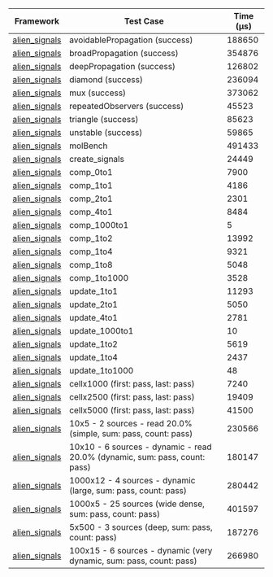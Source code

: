 | Framework | Test Case | Time (μs) |
| --- | --- | --- |
| [alien_signals](https://github.com/medz/alien-signals-dart) | avoidablePropagation (success) | 188650 |
| [alien_signals](https://github.com/medz/alien-signals-dart) | broadPropagation (success) | 354876 |
| [alien_signals](https://github.com/medz/alien-signals-dart) | deepPropagation (success) | 126802 |
| [alien_signals](https://github.com/medz/alien-signals-dart) | diamond (success) | 236094 |
| [alien_signals](https://github.com/medz/alien-signals-dart) | mux (success) | 373062 |
| [alien_signals](https://github.com/medz/alien-signals-dart) | repeatedObservers (success) | 45523 |
| [alien_signals](https://github.com/medz/alien-signals-dart) | triangle (success) | 85623 |
| [alien_signals](https://github.com/medz/alien-signals-dart) | unstable (success) | 59865 |
| [alien_signals](https://github.com/medz/alien-signals-dart) | molBench | 491433 |
| [alien_signals](https://github.com/medz/alien-signals-dart) | create_signals | 24449 |
| [alien_signals](https://github.com/medz/alien-signals-dart) | comp_0to1 | 7900 |
| [alien_signals](https://github.com/medz/alien-signals-dart) | comp_1to1 | 4186 |
| [alien_signals](https://github.com/medz/alien-signals-dart) | comp_2to1 | 2301 |
| [alien_signals](https://github.com/medz/alien-signals-dart) | comp_4to1 | 8484 |
| [alien_signals](https://github.com/medz/alien-signals-dart) | comp_1000to1 | 5 |
| [alien_signals](https://github.com/medz/alien-signals-dart) | comp_1to2 | 13992 |
| [alien_signals](https://github.com/medz/alien-signals-dart) | comp_1to4 | 9321 |
| [alien_signals](https://github.com/medz/alien-signals-dart) | comp_1to8 | 5048 |
| [alien_signals](https://github.com/medz/alien-signals-dart) | comp_1to1000 | 3528 |
| [alien_signals](https://github.com/medz/alien-signals-dart) | update_1to1 | 11293 |
| [alien_signals](https://github.com/medz/alien-signals-dart) | update_2to1 | 5050 |
| [alien_signals](https://github.com/medz/alien-signals-dart) | update_4to1 | 2781 |
| [alien_signals](https://github.com/medz/alien-signals-dart) | update_1000to1 | 10 |
| [alien_signals](https://github.com/medz/alien-signals-dart) | update_1to2 | 5619 |
| [alien_signals](https://github.com/medz/alien-signals-dart) | update_1to4 | 2437 |
| [alien_signals](https://github.com/medz/alien-signals-dart) | update_1to1000 | 48 |
| [alien_signals](https://github.com/medz/alien-signals-dart) | cellx1000 (first: pass, last: pass) | 7240 |
| [alien_signals](https://github.com/medz/alien-signals-dart) | cellx2500 (first: pass, last: pass) | 19409 |
| [alien_signals](https://github.com/medz/alien-signals-dart) | cellx5000 (first: pass, last: pass) | 41500 |
| [alien_signals](https://github.com/medz/alien-signals-dart) | 10x5 - 2 sources - read 20.0% (simple, sum: pass, count: pass) | 230566 |
| [alien_signals](https://github.com/medz/alien-signals-dart) | 10x10 - 6 sources - dynamic - read 20.0% (dynamic, sum: pass, count: pass) | 180147 |
| [alien_signals](https://github.com/medz/alien-signals-dart) | 1000x12 - 4 sources - dynamic (large, sum: pass, count: pass) | 280442 |
| [alien_signals](https://github.com/medz/alien-signals-dart) | 1000x5 - 25 sources (wide dense, sum: pass, count: pass) | 401597 |
| [alien_signals](https://github.com/medz/alien-signals-dart) | 5x500 - 3 sources (deep, sum: pass, count: pass) | 187276 |
| [alien_signals](https://github.com/medz/alien-signals-dart) | 100x15 - 6 sources - dynamic (very dynamic, sum: pass, count: pass) | 266980 |
